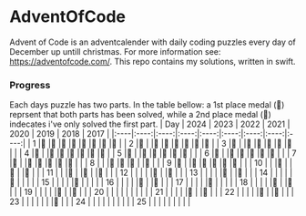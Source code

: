 # AdventOfCode
Advent of Code is an adventcalender with daily coding puzzles every day of December up untill christmas.
For more information see: https://adventofcode.com/.
This repo contains my solutions, written in swift.


### Progress
Each days puzzle has two parts. In the table bellow: a 1st place medal (🥇) reprsent that both parts has been solved, while a 2nd place medal (🥈) indecates i've only solved the first part.
| Day | 2024 | 2023 | 2022 | 2021 | 2020 | 2019 | 2018 | 2017 |
|:----|:----:|:----:|:----:|:----:|:----:|:----:|:----:|:----:|
| 1   |🥇    |🥇    |🥇    |🥇    |🥇    |🥇    |🥇    |🥇    |
| 2   |🥈    |      |🥇    |🥇    |🥇    |🥇    |🥇    |🥇    |
| 3   |🥇    |      |🥇    |🥇    |🥇    |🥈    |🥇    |      |
| 4   |🥇    |      |🥇    |🥇    |🥇    |🥇    |🥇    |🥇    |
| 5   |🥇    |      |🥇    |🥇    |🥇    |🥇    |🥇    |      |
| 6   |🥈    |      |🥇    |🥇    |🥇    |🥇    |🥇    |      |
| 7   |🥈    |      |🥇    |🥇    |🥇    |🥇    |🥇    |      |
| 8   |      |      |🥇    |🥇    |🥇    |      |🥇    |      |
| 9   |🥇    |      |🥇    |🥈    |🥇    |🥇    |🥇    |      |
| 10  |      |      |🥇    |      |🥇    |      |🥇    |      |
| 11  |      |      |🥇    |      |🥇    |      |🥇    |      |
| 12  |      |      |      |      |🥇    |      |🥇    |      |
| 13  |      |      |      |      |🥈    |      |🥇    |      |
| 14  |      |      |      |      |🥈    |      |      |      |
| 15  |      |      |      |      |🥇    |      |      |      |
| 16  |      |      |      |      |🥈    |      |🥇    |      |
| 17  |      |      |      |      |🥇    |      |      |      |
| 18  |      |      |      |      |🥇    |      |🥇    |      |
| 19  |      |      |      |      |🥇    |      |🥇    |      |
| 20  |      |      |      |      |      |      |      |      |
| 21  |      |      |      |      |🥇    |      |🥇    |      |
| 22  |      |      |      |      |🥈    |      |🥈    |      |
| 23  |      |      |      |      |      |      |🥈    |      |
| 24  |      |      |      |      |      |      |      |      |
| 25  |      |      |      |      |      |      |      |      |
